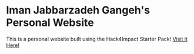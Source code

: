 # Iman Jabbarzadeh Gangeh's Personal Website 
This is a personal website built using the Hack4Impact Starter Pack! 
[Visit it Here!](https://github.com/Iman-J-Gangeh/imangangeh.github.io/tree/main)
